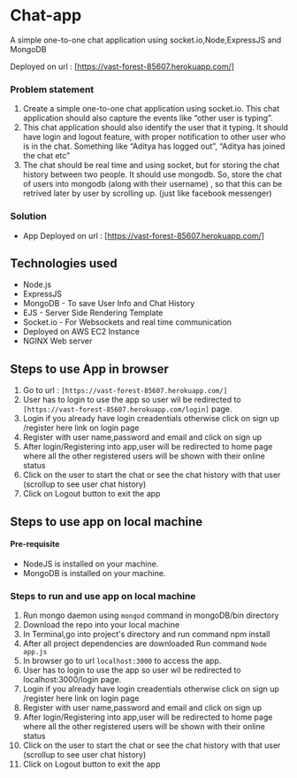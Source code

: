 # Chat-app
 A simple one-to-one chat application using socket.io,Node,ExpressJS and MongoDB
 
 Deployed on url : [https://vast-forest-85607.herokuapp.com/]
 
 ### Problem statement 
 
1. Create a simple one-to-one chat application using socket.io. This chat application should also capture the events like “other user is typing”.
2. This chat application should also identify the user that it typing. It should have login and logout feature, with proper notification to other user who is in the chat. Something like “Aditya has logged out”, “Aditya has joined the chat etc” 
3. The chat should be real time and using socket, but for storing the chat history between two people. It should use mongodb. So, store the chat of users into mongodb (along with their username) , so that this can be retrived later by user by scrolling up. (just like facebook messenger) 

### Solution

 - App Deployed on url : [https://vast-forest-85607.herokuapp.com/]

## Technologies used
- Node.js
- ExpressJS
- MongoDB - To save User Info and Chat History
- EJS - Server Side Rendering Template
- Socket.io - For Websockets and real time communication
- Deployed on AWS EC2 Instance
- NGINX Web server 


## Steps to use App in browser
1. Go to url : `[https://vast-forest-85607.herokuapp.com/]`
2. User has to login to use the app so user wil be redirected to `[https://vast-forest-85607.herokuapp.com/login]` page.
3. Login if you already have login creadentials otherwise click on sign up /register here link on login page
4. Register with user name,password and email and click on sign up
5. After login/Registering into app,user will be redirected to home page where all the other registered users  will be shown with their    online status
6. Click on the user to start the chat or see the chat history with that user (scrollup to see user chat history)
7. Click on Logout button to exit the app



## Steps to use app on local machine

#### Pre-requisite

- NodeJS is installed on your machine.
- MongoDB is installed on your machine.

### Steps to run and use app on local machine
1. Run mongo daemon using `mongod` command in mongoDB/bin directory
2. Download the repo into your local machine
3. In Terminal,go into project's directory and run command npm install
4. After all project dependencies are downloaded Run command `Node app.js`
5. In browser go to url `localhost:3000` to access the app.
6. User has to login to use the app so user wil be redirected to localhost:3000/login page.
7. Login if you already have login creadentials otherwise click on sign up /register here link on login page
8. Register with user name,password and email and click on sign up
9. After login/Registering into app,user will be redirected to home page where all the other registered users will be shown with their      online status
10. Click on the user to start the chat or see the chat history with that user (scrollup to see user chat history)
11. Click on Logout button to exit the app

